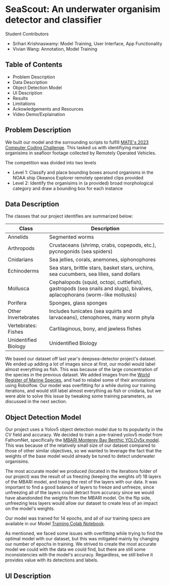 # SeaScout: An underwater organisim detector and classifier

Student Contributors

- Srihari Krishnaswamy: Model Training, User Interface, App Functionality
- Vivian Wang: Annotation, Model Training

## Table of Contents
- Problem Description
- Data Description
- Object Detection Model 
- UI Description
- Results
- Limitations
- Ackowledgements and Resources
- Video Demo/Explaination

## Problem Description
We built our model and the sorrounding scripts to fulfill [MATE's 2023 Computer Coding Challenge](https://files.materovcompetition.org/2023/2023-OER-MATE-ROV-Computer-Coding-Challenge_FINAL.pdf).
This tasked us with identifiying marine organisims in seafloor footage collected by Remotely Operated Vehicles.

The competition was divided into two levels
- Level 1: Classify and place bounding boxes around organisms in the NOAA ship Okeanos Explorer remotely operated clips provided
- Level 2: Identify the organisims in (a provided) broad morphological category and draw a bounding box for each instance

## Data Description
The classes that our project identifies are summarized below: 

| Class | Description |
| -------- | -------- |
| Annelids | Segmented worms |
| Arthropods | Crustaceans (shrimp, crabs, copepods, etc.), pycnogonids (sea spiders) |
| Cnidarians | Sea jellies, corals, anemones, siphonophores |
| Echinoderms | Sea stars, brittle stars, basket stars, urchins, sea cucumbers, sea lilies, sand dollars |
| Mollusca | Cephalopods (squid, octopi, cuttlefish), gastropods (sea snails and slugs), bivalves, aplacophorans (worm-like mollusks) |
| Porifera | Sponges, glass sponges |
| Other Invertebrates | Includes tunicates (sea squirts and larvaceans), ctenophores, many worm phyla |
| Vertebrates: Fishes | Cartilaginous, bony, and jawless fishes |
| Unidentified Biology | Unidentified Biology |

We based our dataset off last year's deepsea-detector project's dataset. We ended up adding a lot of images since at first, our model would label almost everything as fish. This was because of the large concentration of the species in the previous dataset. We added images from the [World Register of Marine Species](www.marinespecies.org), and had to relabel some of their annotations using Robolfow. 
Our model was overfitting for a while during our training iterations, and would still label almost everything as fish or cnidaria, but we were able to solve this issue by tweaking some training parameters, as discussed in the next section.

## Object Detection Model 
Our project uses a Yolov5 object detection model due to its popularity in the CV field and accuracy. We decided to train a pre-trained yolov5 model from FathomNet, specifically the [MBARI Monterey Bay Benthic YOLOv5x model](https://zenodo.org/record/5539915). This was because of the relatively small size of our dataset compared to those of other similar objectives, so we wanted to leverage the fact that the weights of the base model would already be tuned to detect underwater organisims. 

The most accurate model we produced (located in the iterations folder of our project) was the result of us freezing (keeping the weights of) 18 layers of the MBARI model, and traing the rest of the layers with our data. It was important to find a good balance of layers to freeze and unfreeze, since unfreezing all of the layers could detract from accuracy since we would have abandonded the weights from the MBARI model. On the flip side, unfreezing less layers would allow our dataset to create less of an impact on the model's weights.

Our model was trained for 14 epochs, and all of our training specs are available in our Model [Training Colab Notebook](https://github.com/srihariKrishnaswamy/ML-Challenge/blob/main/notebooks/SeaScout_Model_Train.ipynb). 

As mentioned, we faced some issues with overfitting while trying to find the optimal model with our dataset, but this was mitigated mainly by changing our number of epochs in training. We strived to create the most accurate model we could with the data we could find, but there are still some inconsistencies with the model's accuracy. Regardless, we still belive it provides value with its detections and labels. 

## UI Description
